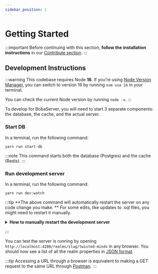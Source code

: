 ```yaml
---
sidebar_position: 1
---
```


# Getting Started

:::important
Before continuing with this section, **follow the installation instructions** in our [Contribute section](/docs/engineering/start-developing/bobaserver).
:::

## Development Instructions

:::warning
This codebase requires Node **16**. If you're using [Node Version Manager](https://github.com/nvm-sh/nvm), you can switch to version 16 by running `nvm use 16` in your terminal.

You can check the current Node version by running `node -v`.
:::

To develop for BobaServer, you will need to start 3 separate components: the database, the cache, and the actual server.

### Start DB

In a terminal, run the following command:

```
yarn run start-db
```

:::note
This command starts both the database (Postgres) and the cache (Redis).
:::

### Run development server

In a terminal, run the following command:

```
yarn run dev:watch
```

:::tip
**The above command will automatically restart the server on any code change you make. **
For some edits, like updates to .sql files, you might need to restart it manually.

<details>
<summary><strong>How to manually restart the development server</strong>
</summary>

Both of these actions need to be performed on the console where `yarn run dev:watch` is currently running.

- **Fancy Way:** Type `rs` and press enter.
- **Bruteforce Way:** ~~Press~~ Mash `ctrl+c` to stop the running process, then run `yarn run dev:watch` again.

</details>

:::

You can test the server is running by opening `http://localhost:4200/realms/slug/twisted-minds` in any browser. You should now see a list of all the realm properties in [JSON format](https://developers.squarespace.com/what-is-json).

:::tip
Accessing a URL through a browser is equivalent to making a GET request to the same URL through [Postman](/docs/engineering/boba-server/using-postman).
:::
